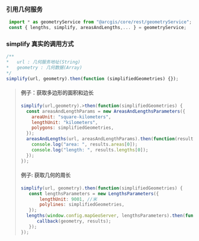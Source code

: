 ### 引用几何服务
```js
 import * as geometryService from "@arcgis/core/rest/geometryService";
 const { lengths, simplify, areasAndLengths,... } = geometryService;
```
### simplify 真实的调用方式
```js
/**
*	url : 几何服务地址(String)
*	geometry : 几何数据(Array)
*/
simplify(url, geometry).then(function (simplifiedGeometries) {});
```

> #### 例子：获取多边形的面积和边长
>
> ```js
> simplify(url,geometry).>then(function(simplifiedGeometries) {
>   const areasAndLengthParams = new AreasAndLengthsParameters({
>     areaUnit: "square-kilometers",
>     lengthUnit: "kilometers",
>     polygons: simplifiedGeometries,
>   });
>   areasAndLengths(url, areasAndLengthParams).then(function(results){
>     console.log("area: ", results.areas[0]);
>     console.log("length: ", results.lengths[0]);
>   });
> });
> ```
> #### 例子: 获取几何的周长
> ```js
> simplify(url, geometry).then(function(simplifiedGeometries) {
>	 const lengthsParameters = new LengthsParameters({
>		 lengthUnit: 9001, //米
>		 polylines: simplifiedGeometries,
>	 });
>	lengths(window.config.mapGeoServer, lengthsParameters).then(function(results) {
>		callback(geometry, results);
>	 });
> });
> ```
